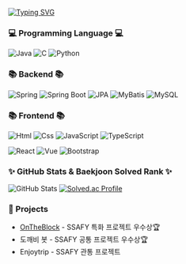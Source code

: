 [![Typing SVG](https://readme-typing-svg.herokuapp.com?font=Oleo+Script&color=FFA500&size=35&vCenter=true&width=404&height=53&lines=%E3%80%80%E3%80%80Hello!+I'm+JongWon.+%E3%80%80%E3%80%80)](https://git.io/typing-svg)

### 💻 Programming Language 💻

![Java](https://img.shields.io/badge/java-007396.svg?style=for-the-badge&logo=Java&logoColor=white)
![C](https://img.shields.io/badge/C-00599C.svg?style=for-the-badge&logo=C&logoColor=white)
![Python](https://img.shields.io/badge/Python-3776AB.svg?style=for-the-badge&logo=Python&logoColor=white)

### 📚 Backend 📚

![Spring](https://img.shields.io/badge/spring-6DB33F.svg?style=for-the-badge&logo=Spring&logoColor=white)
![Spring Boot](https://img.shields.io/badge/spring%20boot-6DB33F.svg?style=for-the-badge&logo=Spring%20Boot&logoColor=white)
![JPA](https://img.shields.io/badge/JPA_Hibernate-green.svg?style=for-the-badge&logo=Hibernate&logoColor=white)
![MyBatis](https://img.shields.io/badge/MyBatis-339933.svg?style=for-the-badge)
![MySQL](https://img.shields.io/badge/MySQL-4479A1.svg?style=for-the-badge&logo=MySQL&logoColor=white)



### 📚 Frontend 📚

![Html](https://img.shields.io/badge/HTML5-E34F26.svg?&style=for-the-badge&logo=HTML5&logoColor=white)
![Css](https://img.shields.io/badge/CSS3-1572B6.svg?&style=for-the-badge&logo=CSS3&logoColor=white)
![JavaScript](https://img.shields.io/badge/JavaScriipt-F7DF1E.svg?&style=for-the-badge&logo=JavaScript&logoColor=black)
![TypeScript](https://img.shields.io/badge/typescript-3178C6.svg?&style=for-the-badge&logo=typescript&logoColor=black)

![React](https://img.shields.io/badge/react-61DAFB.svg?&style=for-the-badge&logo=React&logoColor=white)
![Vue](https://img.shields.io/badge/vue-4FC08D.svg?style=for-the-badge&logo=Vue.js&logoColor=white)
![Bootstrap](https://img.shields.io/badge/Bootstrap-7952B3.svg?style=for-the-badge&logo=Bootstrap&logoColor=white)

### ✨ GitHub Stats & Baekjoon Solved Rank ✨

![GitHub Stats](https://github-readme-stats.vercel.app/api?username=jongwon97&show_icons=true&theme=slateorange)
[![Solved.ac Profile](http://mazassumnida.wtf/api/v2/generate_badge?boj=whddnjs128)](https://solved.ac/whddnjs128)

### 📌 Projects
- [OnTheBlock](https://github.com/Jongwon97/OnTheBlock) - SSAFY 특화 프로젝트 우수상🏆
- 도깨비 봇 - SSAFY 공통 프로젝트 우수상🏆
- Enjoytrip - SSAFY 관통 프로젝트
